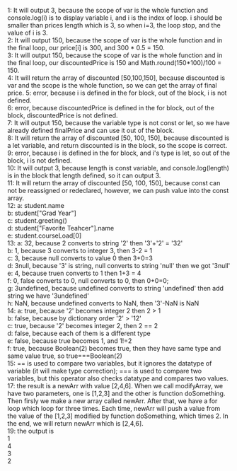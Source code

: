 1: It will output 3, because the scope of var is the whole function and console.log(i) is to display variable i, and i is the index of loop. i should be smaller than prices length which is 3, so when i=3, the loop stop, and the value of i is 3.\
2: It will output 150, because the scope of var is the whole function and in the final loop, our price[i] is 300, and 300 * 0.5 = 150.\
3: It will output 150, because the scope of var is the whole function and in the final loop, our discountedPrice is 150 and Math.round(150*100)/100 = 150.\
4: It will return the array of discounted [50,100,150], because discounted is var and the scope is the whole function, so we can get the array of final price.
5: error, because i is defined in the for block, out of the block, i is not defined.\
6: error, because discountedPrice is defined in the for block, out of the block, discountedPrice is not defined.\
7: It will output 150, because the variable type is not const or let, so we have already defined finalPrice and can use it out of the block.\
8: It will return the array of discounted [50, 100, 150], because discounted is a let variable, and return discounted is in the block, so the scope is correct.\
9: error, because i is defined in the for block, and i's type is let, so out of the block, i is not defined.\
10: It will output 3, because length is const variable, and console.log(length) is in the block that length defined, so it can output 3.\
11: It will return the array of discounted [50, 100, 150], because const can not be reassigned or redeclared, however, we can push value into the const array.\
12: a: student.name\
    b: student["Grad Year"]\
    c: student.greeting()\
    d: student["Favorite Teahcer"].name\
    e: student.courseLoad[0]\
13: a: 32, because 2 converts to string '2' then '3'+'2' = '32'\
    b: 1, because 3 converts to integer 3, then 3-2 = 1\
    c: 3, because null converts to value 0 then 3+0=3\
    d: 3null, because '3' is string, null converts to string 'null' then we got '3null'\
    e: 4, because truen converts to 1 then 1+3 = 4\
    f: 0, false converts to 0, null converts to 0, then 0+0=0;\
    g: 3undefined, because undefined converts to string 'undefined' then add string we have '3undefined'\
    h: NaN, because undefined converts to NaN, then '3'-NaN is NaN\
14: a: true, because '2' becomes integer 2 then 2 > 1\
    b: false, because by dictionary order '2' > '12'\
    c: true, because '2' becomes integer 2, then 2 == 2\
    d: false, because each of them is a different type\
    e: false, because true becomes 1, and 1!=2\
    f: true, because Boolean(2) becomes true, then they have same type and same value true, so true===Boolean(2)\
15: == is used to compare two variables, but it ignores the datatype of variable (it will make type correction); === is used to compare two variables, but this operator also checks datatype and compares two values.\
17: the result is a newArr with value [2,4,6]. When we call modifyArray, we have two parameters, one is [1,2,3] and the other is function doSomething. Then firsly we make a new array called newArr. After that, we have a for loop which loop for three times. Each time, newArr will push a value from the value of the [1,2,3] modified by function doSomething, which times 2. In the end, we will return newArr which is [2,4,6].\
19: the output is\
1\
4\
3\
2
